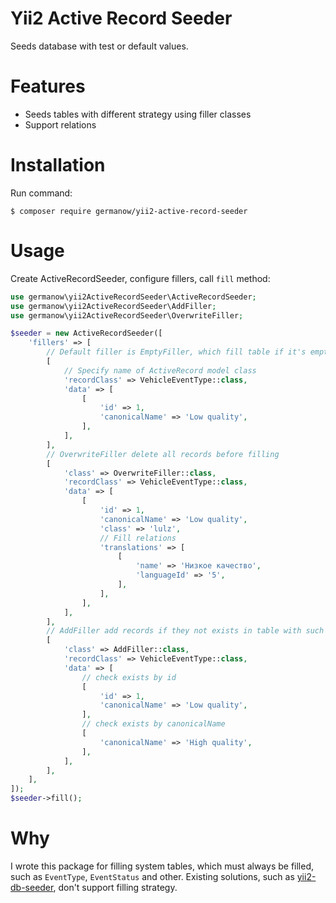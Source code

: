# Yii2 Active Record Seeder

Seeds database with test or default values.

# Features

- Seeds tables with different strategy using filler classes
- Support relations

# Installation

Run command:
```
$ composer require germanow/yii2-active-record-seeder
```

# Usage

Create ActiveRecordSeeder, configure fillers, call `fill` method:

```php
use germanow\yii2ActiveRecordSeeder\ActiveRecordSeeder;
use germanow\yii2ActiveRecordSeeder\AddFiller;
use germanow\yii2ActiveRecordSeeder\OverwriteFiller;

$seeder = new ActiveRecordSeeder([
    'fillers' => [
        // Default filler is EmptyFiller, which fill table if it's empty
        [
            // Specify name of ActiveRecord model class
            'recordClass' => VehicleEventType::class,
            'data' => [
                [
                    'id' => 1,
                    'canonicalName' => 'Low quality',
                ],
            ],
        ],
        // OverwriteFiller delete all records before filling
        [
            'class' => OverwriteFiller::class,
            'recordClass' => VehicleEventType::class,
            'data' => [
                [
                    'id' => 1,
                    'canonicalName' => 'Low quality',
                    'class' => 'lulz',
                    // Fill relations
                    'translations' => [
                        [
                            'name' => 'Низкое качество',
                            'languageId' => '5',
                        ],
                    ],
                ],
            ],
        ],
        // AddFiller add records if they not exists in table with such id or attributes.
        [
            'class' => AddFiller::class,
            'recordClass' => VehicleEventType::class,
            'data' => [
                // check exists by id
                [
                    'id' => 1,
                    'canonicalName' => 'Low quality',
                ],
                // check exists by canonicalName
                [
                    'canonicalName' => 'High quality',
                ],
            ],
        ],
    ],
]);
$seeder->fill();
```

# Why

I wrote this package for filling system tables, which must always be filled, such as `EventType`, `EventStatus` and other. Existing solutions, such as [yii2-db-seeder](https://github.com/tebazil/yii2-db-seeder), don't support filling strategy.
